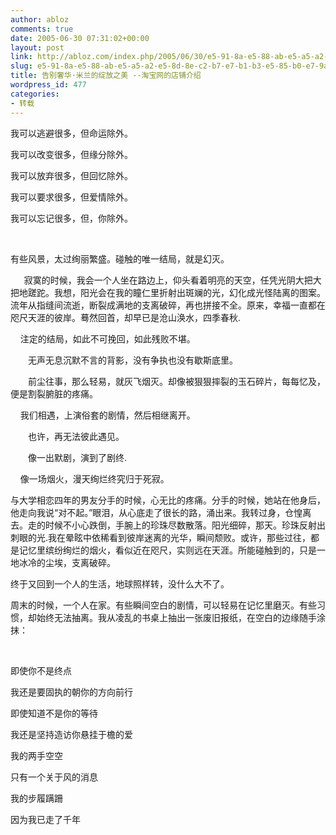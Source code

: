 ```yaml
---
author: abloz
comments: true
date: 2005-06-30 07:31:02+00:00
layout: post
link: http://abloz.com/index.php/2005/06/30/e5-91-8a-e5-88-ab-e5-a5-a2-e5-8d-8e-c2-b7-e7-b1-b3-e5-85-b0-e7-9a-84-e7-bb-bd-e6-94-be-e4-b9-8b-e7-be-8e-e6-b7-98-e5-ae-9d-e7-bd-91-e7-9a-84-e5-ba-97-e9-93-ba-e4-bb-8b-e7-bb-8d/
slug: e5-91-8a-e5-88-ab-e5-a5-a2-e5-8d-8e-c2-b7-e7-b1-b3-e5-85-b0-e7-9a-84-e7-bb-bd-e6-94-be-e4-b9-8b-e7-be-8e-e6-b7-98-e5-ae-9d-e7-bd-91-e7-9a-84-e5-ba-97-e9-93-ba-e4-bb-8b-e7-bb-8d
title: 告别奢华·米兰的绽放之美 --淘宝网的店铺介绍
wordpress_id: 477
categories:
- 转载
---
```


我可以逃避很多，但命运除外。




我可以改变很多，但缘分除外。




我可以放弃很多，但回忆除外。




我可以要求很多，但爱情除外。




我可以忘记很多，但，你除外。




 




有些风景，太过绚丽繁盛。碰触的唯一结局，就是幻灭。 




　  寂寞的时候，我会一个人坐在路边上，仰头看着明亮的天空，任凭光阴大把大把地蹉跎。我想，阳光会在我的瞳仁里折射出斑斓的光，幻化成光怪陆离的图案。流年从指缝间流逝，断裂成满地的支离破碎，再也拼接不全。原来，幸福一直都在咫尺天涯的彼岸。蓦然回首，却早已是沧山涣水，四季春秋. 




    注定的结局，如此不可挽回，如此残败不堪。




　　无声无息沉默不言的背影，没有争执也没有歇斯底里。




　　前尘往事，那么轻易，就灰飞烟灭。却像被狠狠摔裂的玉石碎片，每每忆及，便是割裂腑脏的疼痛。




    我们相遇，上演俗套的剧情，然后相继离开。




　　也许，再无法彼此遇见。




　　像一出默剧，演到了剧终.




    像一场烟火，漫天绚烂终究归于死寂。




与大学相恋四年的男友分手的时候，心无比的疼痛。分手的时候，她站在他身后，他走向我说“对不起。”眼泪，从心底走了很长的路，涌出来。我转过身，仓惶离去。走的时候不小心跌倒，手腕上的珍珠尽数散落。阳光细碎，那天。珍珠反射出刺眼的光.我在晕眩中依稀看到彼岸迷离的光华，瞬间颓败。或许，那些过往，都是记忆里缤纷绚烂的烟火，看似近在咫尺，实则远在天涯。所能碰触到的，只是一地冰冷的尘埃，支离破碎。




终于又回到一个人的生活，地球照样转，没什么大不了。




周末的时候，一个人在家。有些瞬间空白的剧情，可以轻易在记忆里磨灭。有些习惯，却始终无法抽离。我从凌乱的书桌上抽出一张废旧报纸，在空白的边缘随手涂抹：




 




即使你不是终点




我还是要固执的朝你的方向前行




即使知道不是你的等待




我还是坚持造访你悬挂于檐的爱




我的两手空空




只有一个关于风的消息




我的步履蹒跚




因为我已走了千年  

